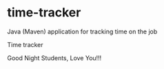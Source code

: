 # time-tracker
Java (Maven) application for tracking time on the job

Time tracker

Good Night Students, Love You!!!

